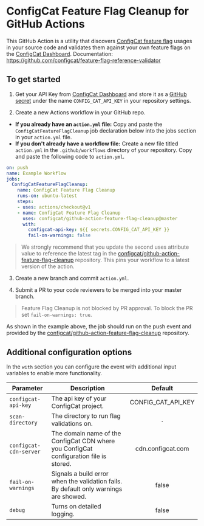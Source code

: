 # ConfigCat Feature Flag Cleanup for GitHub Actions

This GitHub Action is a utility that discovers [ConfigCat feature flag](https://configcat.com) usages in your source
code and validates them against your own feature flags on the [ConfigCat Dashboard](https://app.configcat.com).
Documentation: https://github.com/configcat/feature-flag-reference-validator

## To get started
1. Get your API Key from [ConfigCat Dashboard](https://app.configcat.com/connect) and store it as a [GitHub secret](https://help.github.com/en/actions/configuring-and-managing-workflows/creating-and-storing-encrypted-secrets) under the name `CONFIG_CAT_API_KEY` in your repository settings.

2. Create a new Actions workflow in your GitHub repo.

- **If you already have an `action.yml` file:** Copy and paste the `ConfigCatFeatureFlagCleanup` job declaration below into the jobs section in your `action.yml` file.
- **If you don't already have a workflow file:** Create a new file titled `action.yml` in the `.github/workflows` directory of your repository. Copy and paste the following code to `action.yml`.

```yaml
on: push
name: Example Workflow
jobs:
  ConfigCatFeatureFlagCleanup:
    name: ConfigCat Feature Flag Cleanup
    runs-on: ubuntu-latest
    steps:
    - uses: actions/checkout@v1
    - name: ConfigCat Feature Flag Cleanup
      uses: configcat/github-action-feature-flag-cleanup@master
      with:
        configcat-api-key: ${{ secrets.CONFIG_CAT_API_KEY }}
        fail-on-warnings: false
```

> We strongly recommend that you update the second uses attribute value to reference the latest tag in the [configcat/github-action-feature-flag-cleanup](https://github.com/configcat/github-action-feature-flag-cleanup) repository. This pins your workflow to a latest version of the action.

3. Create a new branch and commit `action.yml`.

4. Submit a PR to your code reviewers to be merged into your master branch.

> Feature Flag Cleanup is not blocked by PR approval. To block the PR set `fail-on-warnings: true`.

As shown in the example above, the job should run on the push event and provided by the [configcat/github-action-feature-flag-cleanup](https://github.com/configcat/github-action-feature-flag-cleanup) repository.

## Additional configuration options

In the `with` section you can configure the event with additional input variables to enable more functionality.

| Parameter           |Description                                                                    |   Default|
|---------------------|-------------------------------------------------------------------------------|:-------------------:|
|`configcat-api-key`    |The api key of your ConfigCat project.                                         | CONFIG_CAT_API_KEY |
|`scan-directory`       |The directory to run flag validations on.                                     | .                  |
|`configcat-cdn-server` |The domain name of the ConfigCat CDN where you ConfigCat configuration file is stored.| cdn.configcat.com |
|`fail-on-warnings`     |Signals a build error when the validation fails. By default only warnings are showed.| false |
|`debug`                |Turns on detailed logging.| false |
